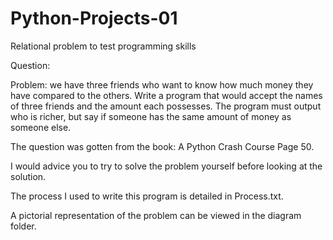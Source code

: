 # Python-Projects-01
Relational problem to test programming skills

Question: 

Problem: we have three friends who want to know how much money they have compared to the others. Write a program that would accept the names of three friends and the amount each possesses. The program must output who is richer, but say if someone has the same amount of money as someone else.

The question was gotten from the book: A Python Crash Course Page 50.

I would advice you to try to solve the  problem yourself before looking at the solution.

The process I used to write this program is detailed in Process.txt.

A pictorial representation of the problem can be viewed in the diagram folder.
